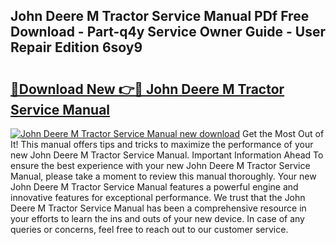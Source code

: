 ## John Deere M Tractor Service Manual PDf Free Download - Part-q4y Service Owner Guide - User Repair Edition 6soy9

# <h2><a href="http://bc57649.oget.top/?id=John+Deere+M+Tractor+Service+Manual">🔗Download New 👉🔴 John Deere M Tractor Service Manual</a></h2>

[![John Deere M Tractor Service Manual new download](https://i.imgur.com/5g1atiW.png)](http://bc57649.oget.top/?id=John+Deere+M+Tractor+Service+Manual)
Get the Most Out of It! This manual offers tips and tricks to maximize the performance of your new John Deere M Tractor Service Manual. Important Information Ahead To ensure the best experience with your new John Deere M Tractor Service Manual, please take a moment to review this manual thoroughly. Your new John Deere M Tractor Service Manual features a powerful engine and innovative features for exceptional performance. We trust that the John Deere M Tractor Service Manual has been a comprehensive resource in your efforts to learn the ins and outs of your new device. In case of any queries or concerns, feel free to reach out to our customer service.
